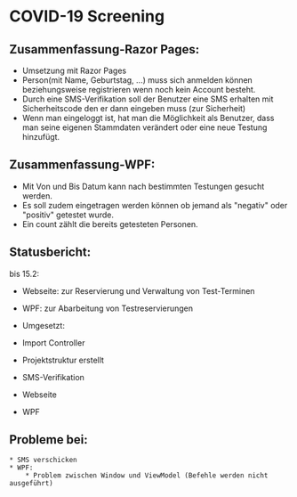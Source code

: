 # COVID-19 Screening

## Zusammenfassung-Razor Pages:
* Umsetzung mit Razor Pages
* Person(mit Name, Geburtstag, ...) muss sich anmelden können beziehungsweise registrieren wenn noch kein Account besteht.
* Durch eine SMS-Verifikation soll der Benutzer eine SMS erhalten mit Sicherheitscode den er dann eingeben muss (zur Sicherheit)
* Wenn man eingeloggt ist, hat man die Möglichkeit als Benutzer, dass man seine eigenen Stammdaten verändert oder eine neue Testung hinzufügt.

## Zusammenfassung-WPF:
* Mit Von und Bis Datum kann nach bestimmten Testungen gesucht werden. 
* Es soll zudem eingetragen werden können ob jemand als "negativ" oder "positiv" getestet wurde.
* Ein count zählt die bereits getesteten Personen.
## Statusbericht:

bis 15.2: 
* Webseite: zur Reservierung und Verwaltung von Test-Terminen
* WPF: zur Abarbeitung von Testreservierungen
    
* Umgesetzt:
* Import Controller
* Projektstruktur erstellt
* SMS-Verifikation
* Webseite
* WPF

## Probleme bei:
    * SMS verschicken 
    * WPF: 
        * Problem zwischen Window und ViewModel (Befehle werden nicht ausgeführt)
    

